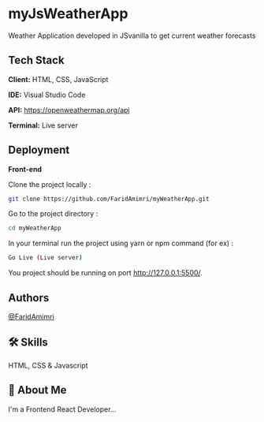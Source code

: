 
# myJsWeatherApp

Weather Application developed in JSvanilla to get current weather forecasts


## Tech Stack

**Client:** HTML, CSS, JavaScript

**IDE:** Visual Studio Code

**API:** https://openweathermap.org/api

**Terminal:** Live server

## Deployment
**Front-end**

Clone the project locally : 
```bash
git clone https://github.com/FaridAmimri/myWeatherApp.git
```

Go to the project directory :
```bash
cd myWeatherApp
```

In your terminal run the project using yarn or npm command (for ex) :
```bash
Go Live (Live server)
```
You project should be running on port http://127.0.0.1:5500/.

## Authors

[@FaridAmimri](https://github.com/FaridAmimri)


## 🛠 Skills
HTML, CSS & Javascript


## 🚀 About Me
I'm a Frontend React Developer...

